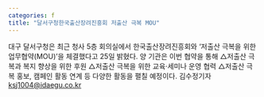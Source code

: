 ```yaml
---
categories: f
title: "달서구청한국출산장려진흥회 저출산 극복 MOU"
---
```

대구 달서구청은 최근 청사 5층 회의실에서 한국출산장려진흥회와 ‘저출산 극복을 위한 업무협약(MOU)’을 체결했다고 25일 밝혔다. 양 기관은 이번 협약을 통해 △저출산 극복과 복지 향상을 위한 후원 △저출산 극복을 위한 교육·세미나 운영 협력 △저출산 극복 홍보, 캠페인 활동 연계 등 다양한 활동을 펼칠 예정이다. 김수정기자 ksj1004@idaegu.co.kr